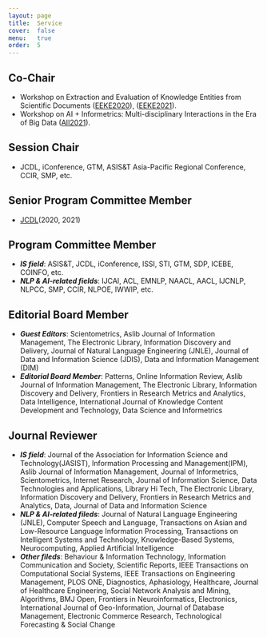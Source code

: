 ```yaml
---
layout: page
title:  Service
cover:  false
menu:   true
order:  5
---
```

##  Co-Chair
* Workshop on Extraction and Evaluation of Knowledge Entities from Scientific Documents ([EEKE2020](https://eeke2020.github.io/)), ([EEKE2021](https://eeke-workshop.github.io/2021/)).
* Workshop on AI + Informetrics: Multi-disciplinary Interactions in the Era of Big Data ([AII2021](https://ai-informetrics.github.io/)).


## Session Chair 
* JCDL, iConference, GTM, ASIS&T Asia-Pacific Regional Conference, CCIR, SMP, etc.

## Senior Program Committee Member  
* [JCDL](http://www.jcdl.org/)(2020, 2021)

## Program Committee Member 

* ***IS field***: ASIS&T, JCDL, iConference, ISSI, STI, GTM, SDP, ICEBE, COINFO, etc.
* ***NLP & AI-related fields***: IJCAI, ACL, EMNLP, NAACL, AACL, IJCNLP, NLPCC, SMP, CCIR, NLPOE, IWWIP, etc.

## Editorial Board Member 
* ***Guest Editors***: Scientometrics, Aslib Journal of Information Management, The Electronic Library, Information Discovery and Delivery, Journal of Natural Language Engineering (JNLE), Journal of Data and Information Science (JDIS), Data and Information Management (DIM)
* ***Editorial Board Member***: Patterns, Online Information Review, Aslib Journal of Information Management, The Electronic Library, Information Discovery and Delivery, Frontiers in Research Metrics and Analytics, Data Intelligence, International Journal of Knowledge Content Development and Technology, Data Science and Informetrics



## Journal Reviewer 
* ***IS field***: Journal of the Association for Information Science and Technology(JASIST), Information Processing and Management(IPM), Aslib Journal of Information Management, Journal of Informetrics, Scientometrics, Internet Research, Journal of Information Science, Data Technologies and Applications, Library Hi Tech, The Electronic Library, Information Discovery and Delivery, Frontiers in Research Metrics and Analytics, Data, Journal of Data and Information Science
* ***NLP & AI-related fileds***: Journal of Natural Language Engineering (JNLE), Computer Speech and Language, Transactions on Asian and Low-Resource Language Information Processing, Transactions on Intelligent Systems and Technology, Knowledge-Based Systems, Neurocomputing, Applied Artificial Intelligence
* ***Other fileds***: Behaviour & Information Technology, Information Communication and Society, Scientific Reports, IEEE Transactions on Computational Social Systems, IEEE Transactions on Engineering Management, PLOS ONE, Diagnostics, Aphasiology, Healthcare, Journal of Healthcare Engineering, Social Network Analysis and Mining, Algorithms, BMJ Open, Frontiers in Neuroinformatics, Electronics, International Journal of Geo-Information, Journal of Database Management, Electronic Commerce Research, Technological Forecasting & Social Change

